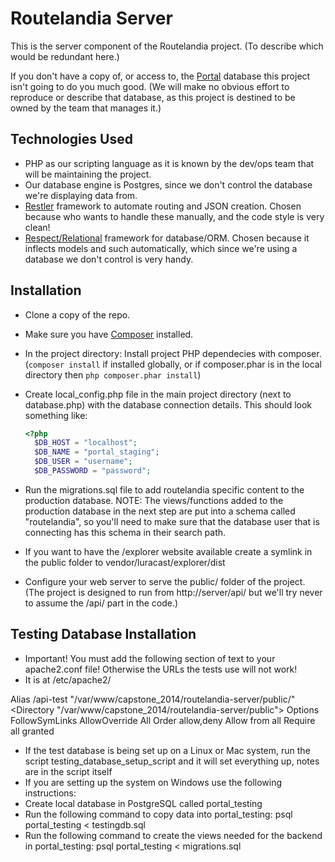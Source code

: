 # Routelandia Server
This is the server component of the Routelandia project. (To describe which would be redundant here.)

If you don't have a copy of, or access to, the [Portal](http://portal.its.pdx.edu) database this project isn't
going to do you much good. (We will make no obvious effort to reproduce or describe that database, as this project
is destined to be owned by the team that manages it.)


## Technologies Used
* PHP as our scripting language as it is known by the dev/ops team that will be maintaining the project.
* Our database engine is Postgres, since we don't control the database we're displaying data from.
* [Restler](https://github.com/Respect/Relational) framework to automate routing and JSON creation. Chosen because who wants to handle these manually, and the code style is very clean!
* [Respect/Relational](https://github.com/Luracast/Restler) framework for database/ORM. Chosen because it inflects models and such automatically, which since we're using a database we don't control is very handy.



## Installation
* Clone a copy of the repo.
* Make sure you have [Composer](https://getcomposer.org) installed.
* In the project directory: Install project PHP dependecies with composer. (`composer install` if installed globally, or if composer.phar is in the local directory then `php composer.phar install`)
* Create local_config.php file in the main project directory (next to database.php) with the database connection details. This should look something like:

  ```php
  <?php
    $DB_HOST = "localhost";
    $DB_NAME = "portal_staging";
    $DB_USER = "username";
    $DB_PASSWORD = "password";
  ```
* Run the migrations.sql file to add routelandia specific content to the production database.
NOTE: The views/functions added to the production database in the next step are put into a schema called "routelandia", so you'll need to make sure that the database user that is connecting has this schema in their search path.
* If you want to have the /explorer website available create a symlink in the public folder to vendor/luracast/explorer/dist
* Configure your web server to serve the public/ folder of the project. (The project is designed to run from http://server/api/ but we'll try never to assume the /api/ part in the code.)


## Testing Database Installation
* Important! You must add the following section of text to your apache2.conf file! Otherwise the URLs the tests use will not work!
* It is at /etc/apache2/ 

Alias /api-test "/var/www/capstone_2014/routelandia-server/public/"
<Directory "/var/www/capstone_2014/routelandia-server/public">
	Options FollowSymLinks
	AllowOverride All
	Order allow,deny
	Allow from all
	Require all granted
</Directory> 

* If the test database is being set up on a Linux or Mac system, run the script testing_database_setup_script and it will set everything up, notes are in the script itself
* If you are setting up the system on Windows use the following instructions:
* Create local database in PostgreSQL called portal_testing
* Run the following command to copy data into portal_testing: 
 	psql portal_testing < testingdb.sql
* Run the following command to create the views needed for the backend in portal_testing: 
	psql portal_testing < migrations.sql
	
	
	
	
